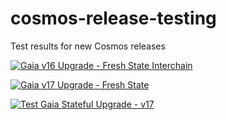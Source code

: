 # cosmos-release-testing
Test results for new Cosmos releases

[![Gaia v16 Upgrade - Fresh State Interchain](https://github.com/hyphacoop/cosmos-release-testing/actions/workflows/upgrade-gaia-v16-fresh-interchain.yml/badge.svg?branch=main)](https://github.com/hyphacoop/cosmos-release-testing/actions/workflows/upgrade-gaia-v16-fresh-interchain.yml)

[![Gaia v17 Upgrade - Fresh State](https://github.com/hyphacoop/cosmos-release-testing/actions/workflows/upgrade-gaia-v17-fresh-state.yml/badge.svg)](https://github.com/hyphacoop/cosmos-release-testing/actions/workflows/upgrade-gaia-v17-fresh-state.yml)

[![Test Gaia Stateful Upgrade - v17](https://github.com/hyphacoop/cosmos-release-testing/actions/workflows/upgrade-gaia-v17-stateful.yml/badge.svg?branch=main)](https://github.com/hyphacoop/cosmos-release-testing/actions/workflows/upgrade-gaia-v17-stateful.yml)
